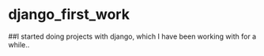 # django_first_work
##I started doing projects with django, which I have been working with for a while..
